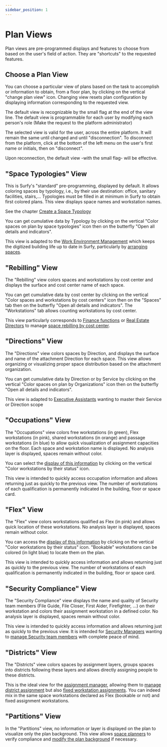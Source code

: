 ```yaml
---
sidebar_position: 1
---
```


# Plan Views

Plan views are pre-programmed displays and features to choose from based on the user's field of action. They are "shortcuts" to the requested features.

<Youtube code="C-0l8So1Uto"/>

## Choose a Plan View

You can choose a particular view of plans based on the task to accomplish or information to obtain, from a floor plan, by clicking on the vertical "change plan view" icon.
Changing view resets plan configuration by displaying information corresponding to the requested view.



The default view is recognizable by the small flag at the end of the view line. The default view is programmable for each user by modifying each person's role (Make the request to the platform administrator)

The selected view is valid for the user, across the entire platform. It will remain the same until changed and until "disconnection".
To disconnect from the platform, click at the bottom of the left menu on the user's first name or initials, then on "disconnect".

Upon reconnection, the default view -with the small flag- will be effective.

## "Space Typologies" View

This is Surfy's "standard" pre-programming, displayed by default.
It allows coloring spaces by typology, i.e., by their use destination: office, sanitary facilities, stairs,...
Typologies must be filled in at minimum in Surfy to obtain first colored plans.
This view displays space names and workstation names.

See the chapter [Create a Space Typology](/en/docs/tutorials/surfaces/room/roomtype#create-a-space-typology)

You can get cumulative data by Typology by clicking on the vertical "Color spaces on plan by space typologies" icon then on the butterfly "Open all details and indicators".

This view is adapted to the [Work Environment Management](https://www.surfy.pro/en-gb/ug/environnement-de-travail) which keeps the digitized building life up to date in Surfy, particularly by [arranging spaces](/en/docs/courses/digitalize/digicourse).

## "Rebilling" View

The "Rebilling" view colors spaces and workstations by cost center and displays the surface and cost center name of each space.

You can get cumulative data by cost center by clicking on the vertical "Color spaces and workstations by cost centers" icon then on the "Spaces" tab then on the butterfly "Open all details and indicators".
The "Workstations" tab allows counting workstations by cost center.

This view particularly corresponds to [Finance functions](https://www.surfy.pro/en-gb/ug/fonction-finances) or [Real Estate Directors](https://www.surfy.pro/en-gb/ug/direction-immobiliere) to manage [space rebilling by cost center](/en/docs/tutorials/cost-distribution-by-cost-center/create).


## "Directions" View

The "Directions" view colors spaces by Direction, and displays the surface and name of the attachment Direction for each space.
This view allows organizing or visualizing proper space distribution based on the attachment organization.

You can get cumulative data by Direction or by Service by clicking on the vertical "Color spaces on plan by Organizations" icon then on the butterfly "Open all details and indicators".

This view is adapted to [Executive Assistants](https://www.surfy.pro/en-gb/ff/affecter-les-collaborateurs) wanting to master their Service or Direction scope 
<!-- and [manage collaborator assignment](/en/docs/tutorials/category/workstation-assignments) on this scope. -->

## "Occupations" View

The "Occupations" view colors free workstations (in green), Flex workstations (in pink), shared workstations (in orange) and passage workstations (in blue) to allow quick visualization of assignment capacities on the floor.
Each space and workstation name is displayed.
No analysis layer is displayed, spaces remain without color.

You can select the [display of this information](/en/docs/courses/views/2Dviews#display-workstation-status-on-plan) by clicking on the vertical "Color workstations by their status" icon.

This view is intended to quickly access occupation information and allows returning just as quickly to the previous view.
The number of workstations of each qualification is permanently indicated in the building, floor or space card.

## "Flex" View

The "Flex" view colors workstations qualified as Flex (in pink) and allows quick location of these workstations.
No analysis layer is displayed, spaces remain without color.

You can access the [display of this information](/en/docs/courses/views/2Dviews#display-workstation-status-on-plan) by clicking on the vertical "Color workstations by their status" icon.
"Bookable" workstations can be colored (in light blue) to locate them on the plan.

This view is intended to quickly access information and allows returning just as quickly to the previous view.
The number of workstations of each qualification is permanently indicated in the building, floor or space card.

## "Security Compliance" View

The "Security Compliance" view displays the name and quality of Security team members (File Guide, File Closer, First Aider, Firefighter, ...) on their workstation and colors their assignment workstation in a defined color.
No analysis layer is displayed, spaces remain without color.

This view is intended to quickly access information and allows returning just as quickly to the previous view.
It is intended for [Security Managers](https://www.surfy.pro/en-gb/ug/sante-et-securite) wanting to [manage Security team members](/en/docs/tutorials/person/personSecurityProfile/list#visualize-security-profiles-on-plans) with complete peace of mind.


## "Districts" View

The "Districts" view colors spaces by assignment layers, groups spaces into districts following these layers and allows directly assigning people to these districts.

This is the ideal view for the [assignment manager](https://www.surfy.pro/en-gb/ff/affecter-les-collaborateurs), allowing them to [manage district assignment](/en/docs/tutorials/affectations/dimensiontoperson/create) but also [fixed workstation assignments](/en/docs/tutorials/affectations/workplaceaffectation/create).
You can indeed mix in the same space workstations declared as Flex (bookable or not) and fixed assignment workstations.


## "Partitions" View

In the "Partitions" view, no information or layer is displayed on the plan to visualize only the plan background.
This view allows [space planners](https://www.surfy.pro/en-gb/ff/amenager-et-optimiser-les-espaces) to verify compliance and [modify the plan background](/en/docs/tutorials/surfaces/background/edit) if necessary.

